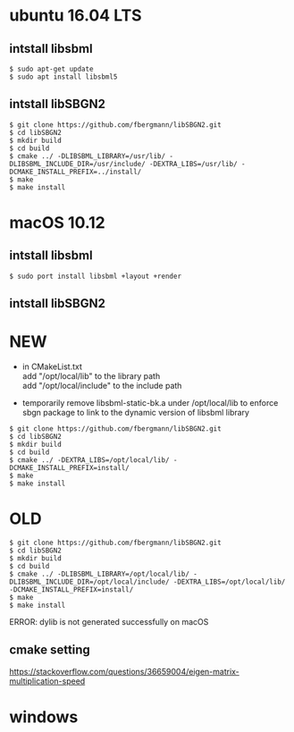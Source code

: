 # ubuntu 16.04 LTS

## intstall libsbml

```
$ sudo apt-get update
$ sudo apt install libsbml5
```

## intstall libSBGN2

```
$ git clone https://github.com/fbergmann/libSBGN2.git
$ cd libSBGN2
$ mkdir build
$ cd build
$ cmake ../ -DLIBSBML_LIBRARY=/usr/lib/ -DLIBSBML_INCLUDE_DIR=/usr/include/ -DEXTRA_LIBS=/usr/lib/ -DCMAKE_INSTALL_PREFIX=../install/
$ make
$ make install
```

# macOS 10.12

## intstall libsbml

```
$ sudo port install libsbml +layout +render
```

## intstall libSBGN2 
# NEW
- in CMakeList.txt <br/>
  add "/opt/local/lib" to the library path <br/>
  add "/opt/local/include" to the include path

- temporarily remove libsbml-static-bk.a under /opt/local/lib to enforce sbgn package to link to the dynamic version of libsbml library

```
$ git clone https://github.com/fbergmann/libSBGN2.git
$ cd libSBGN2
$ mkdir build
$ cd build
$ cmake ../ -DEXTRA_LIBS=/opt/local/lib/ -DCMAKE_INSTALL_PREFIX=install/
$ make
$ make install
```

# OLD

```
$ git clone https://github.com/fbergmann/libSBGN2.git
$ cd libSBGN2
$ mkdir build
$ cd build
$ cmake ../ -DLIBSBML_LIBRARY=/opt/local/lib/ -DLIBSBML_INCLUDE_DIR=/opt/local/include/ -DEXTRA_LIBS=/opt/local/lib/ -DCMAKE_INSTALL_PREFIX=install/
$ make
$ make install
```
ERROR: dylib is not generated successfully on macOS

## cmake setting 
https://stackoverflow.com/questions/36659004/eigen-matrix-multiplication-speed

# windows
